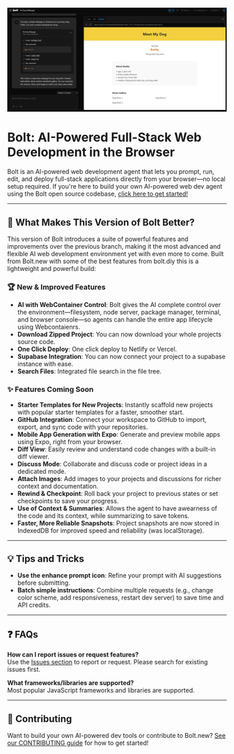 [![Bolt: Make a full website using natual langage](./public/social_preview_index.jpg)](https://github.com/dustinwloring1988/bolt.new)

# Bolt: AI-Powered Full-Stack Web Development in the Browser

Bolt is an AI-powered web development agent that lets you prompt, run, edit, and deploy full-stack applications directly from your browser—no local setup required. If you're here to build your own AI-powered web dev agent using the Bolt open source codebase, [click here to get started!](./CONTRIBUTING.md)

---

## 🚀 What Makes This Version of Bolt Better?

This version of Bolt introduces a suite of powerful features and improvements over the previous branch, making it the most advanced and flexible AI web development environment yet with even more to come. Built from Bolt.new with some of the best features from bolt.diy this is a lightweight and powerful build:

### 🏆 New & Improved Features

- **AI with WebContainer Control**: Bolt gives the AI complete control over the environment—filesystem, node server, package manager, terminal, and browser console—so agents can handle the entire app lifecycle using Webcontaienrs.
- **Download Zipped Project**: You can now download your whole projects source code.
- **One Click Deploy**: One click deploy to Netlify or Vercel.
- **Supabase Integration**: You can now connect your project to a supabase instance with ease.
- **Search Files**: Integrated file search in the file tree.

### ✨ Features Coming Soon 

- **Starter Templates for New Projects**: Instantly scaffold new projects with popular starter templates for a faster, smoother start.
- **GitHub Integration**: Connect your workspace to GitHub to import, export, and sync code with your repositories.
- **Mobile App Generation with Expo**: Generate and preview mobile apps using Expo, right from your browser.
- **Diff View**: Easily review and understand code changes with a built-in diff viewer.
- **Discuss Mode**: Collaborate and discuss code or project ideas in a dedicated mode.
- **Attach Images**: Add images to your projects and discussions for richer context and documentation.
- **Rewind & Checkpoint**: Roll back your project to previous states or set checkpoints to save your progress.
- **Use of Context & Summaries**: Allows the agent to have awearness of the code and its context, while summarizing to save tokens.
- **Faster, More Reliable Snapshots**: Project snapshots are now stored in IndexedDB for improved speed and reliability (was localStorage).

---

## 💡 Tips and Tricks

- **Use the enhance prompt icon**: Refine your prompt with AI suggestions before submitting.
- **Batch simple instructions**: Combine multiple requests (e.g., change color scheme, add responsiveness, restart dev server) to save time and API credits.

---

## ❓ FAQs

**How can I report issues or request features?**  
Use the [Issues section](https://github.com/dustinwloring1988/bolt.new/issues) to report or request. Please search for existing issues first.

**What frameworks/libraries are supported?**  
Most popular JavaScript frameworks and libraries are supported.

---

## 🤝 Contributing

Want to build your own AI-powered dev tools or contribute to Bolt.new? [See our CONTRIBUTING guide](./CONTRIBUTING.md) for how to get started!
